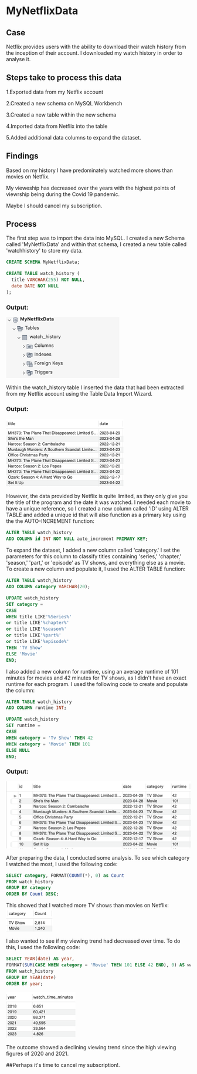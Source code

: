 # MyNetflixData

## Case
Netflix provides users with the ability to download their watch history from the inception of their account. I downloaded my watch history in order to analyse it.

## Steps take to process this data
1.Exported data from my Netflix account

2.Created a new schema on MySQL Workbench

3.Created a new table within the new schema

4.Imported data from Netflix into the table

5.Added additional data columns to expand the dataset. 

## Findings
Based on my history I have predominately watched more shows than movies on Netflix. 

My vieweship has decreased over the years with the highest points of viewrship being during the Covid 19 pandemic. 

Maybe I should cancel my subscription.

## Process

The first step was to import the data into MySQL. I created a new Schema called 'MyNetflixData' and within that schema, I created a new table called 'watchhistory' to store my data.

```sql
CREATE SCHEMA MyNetflixData;
```

```sql
CREATE TABLE watch_history (
  title VARCHAR(255) NOT NULL,
  date DATE NOT NULL
);
```

### Output:

![Schema and Table](https://github.com/ezrany/MyNetflixData/blob/main/MySQL%20Workbench%20Images/Screenshot%202023-05-08%20at%2011.28.31.png)

Within the watch_history table I inserted the data that had been extracted from my Netflix account using the Table Data Import Wizard.

### Output:

![Imported Data](https://github.com/ezrany/MyNetflixData/blob/main/MySQL%20Workbench%20Images/ImportedNetlixData.png)



However, the data provided by Netflix is quite limited, as they only give you the title of the program and the date it was watched. I needed each movie to have a unique reference, so I created a new column called 'ID' using ALTER TABLE and added a unique id that will also function as a primary key using the  the AUTO-INCREMENT function:

```sql
ALTER TABLE watch_history
ADD COLUMN id INT NOT NULL auto_increment PRIMARY KEY;
```

To expand the dataset, I added a new column called 'category.' I set the parameters for this column to classify titles containing 'series,' 'chapter,' 'season,' 'part,' or 'episode' as TV shows, and everything else as a movie. To create a new column and populate it, I used the ALTER TABLE function:

```sql
ALTER TABLE watch_history
ADD COLUMN category VARCHAR(20);
```

```sql
UPDATE watch_history
SET category =
CASE
WHEN title LIKE'%Series%'
or title LIKE'%chapter%'
or title LIKE'%season%'
or title LIKE'%part%'
or title LIKE'%episode%'
THEN 'TV Show'
ELSE 'Movie'
END;
```

I also added a new column for runtime, using an average runtime of 101 minutes for movies and 42 minutes for TV shows, as I didn't have an exact runtime for each program. I used the following code to create and populate the column:

```sql
ALTER TABLE watch_history
ADD COLUMN runtime INT;
```

```sql
UPDATE watch_history
SET runtime =
CASE
WHEN category = 'Tv Show' THEN 42
WHEN category = 'Movie' THEN 101
ELSE NULL
END;
```

### Output:

![Imported Data](https://github.com/ezrany/MyNetflixData/blob/main/MySQL%20Workbench%20Images/Additional%20Columns.png)

After preparing the data, I conducted some analysis. To see which category I watched the most, I used the following code:

```sql
SELECT category, FORMAT(COUNT(*), 0) as Count
FROM watch_history
GROUP BY category
ORDER BY Count DESC;
```

This showed that I watched more TV shows than movies on Netflix:
![Imported Data](https://github.com/ezrany/MyNetflixData/blob/main/MySQL%20Workbench%20Images/WatchTimeByCategory.png)


I also wanted to see if my viewing trend had decreased over time. To do this, I used the following code:

```sql
SELECT YEAR(date) AS year,
FORMAT(SUM(CASE WHEN category = 'Movie' THEN 101 ELSE 42 END), 0) AS watch_time_minutes
FROM watch_history
GROUP BY YEAR(date)
ORDER BY year;
```
![Imported Data](https://github.com/ezrany/MyNetflixData/blob/main/MySQL%20Workbench%20Images/WatchTimeByYear.png)

The outcome showed a declining viewing trend since the high viewing figures of 2020 and 2021. 


##Perhaps it's time to cancel my subscription!.

